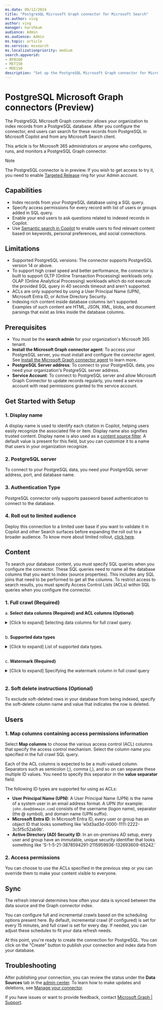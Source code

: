 ```yaml
---
ms.date: 09/12/2024
title: "PostgreSQL Microsoft Graph connector for Microsoft Search"
ms.author: vivg
author: vivg
manager: harshkum
audience: Admin
ms.audience: Admin
ms.topic: article
ms.service: mssearch
ms.localizationpriority: medium
search.appverid:
- BFB160
- MET150
- MOE150
description: "Set up the PostgreSQL Microsoft Graph connector for Microsoft Search and Copilot"
---
```


# PostgreSQL Microsoft Graph connectors (Preview)

The PostgreSQL Microsoft Graph connector allows your organization to index records from a PostgreSQL database. After you configure the connector, end users can search for these records from PostgreSQL in Microsoft Copilot and from any Microsoft Search client.

This article is for Microsoft 365 administrators or anyone who configures, runs, and monitors a PostgreSQL Graph connector.

>[!NOTE]
>The PostgreSQL connector is in preview. If you wish to get access to try it, you need to enable [Targeted Release](/microsoft-365/admin/manage/release-options-in-office-365?view=o365-worldwide#set-up-the-release-option-in-the-admin-center) ring for your Admin account.

## Capabilities
- Index records from your PostgreSQL database using a SQL query.
- Specify access permissions for every record with list of users or groups added in SQL query.
- Enable your end users to ask questions related to indexed records in Copilot.
- Use [Semantic search in Copilot](semantic-index-for-copilot.md) to enable users to find relevant content based on keywords, personal preferences, and social connections.

## Limitations
- Supported PostgreSQL versions: The connector supports PostgreSQL version 14 or above.
- To support high crawl speed and better performance, the connector is built to support OLTP (Online Transaction Processing) workloads only. OLAP (Online Analytical Processing) workloads which do not execute the provided SQL query in 40 seconds timeout and aren't supported.
- ACLs are only supported by using a User Principal Name (UPN), Microsoft Entra ID, or Active Directory Security.
- Indexing rich content inside database columns isn't supported. Examples of such content are HTML, JSON, XML, blobs, and document parsings that exist as links inside the database columns.

## Prerequisites
- You must be the **search admin** for your organization's Microsoft 365 tenant.
- **Install the Microsoft Graph connector agent**: To access your PostgreSQL server, you must install and configure the connector agent. See [Install the Microsoft Graph connector agent](graph-connector-agent.md) to learn more.
- **PostgreSQL Server address**: To connect to your PostgreSQL data, you need your organization's PostgreSQL server address.
- **Service Account**: To connect to PostgreSQL server and allow Microsoft Graph Connector to update records regularly, you need a service account with read permissions granted to the service account.

## Get Started with Setup

### 1. Display name 
A display name is used to identify each citation in Copilot, helping users easily recognize the associated file or item. Display name also signifies trusted content. Display name is also used as a [content source filter](/MicrosoftSearch/custom-filters#content-source-filters). A default value is present for this field, but you can customize it to a name that users in your organization recognize.

### 2. PostgreSQL server
To connect to your PostgreSQL data, you need your PostgreSQL server address, port, and database name. 

### 3. Authentication Type
PostgreSQL connector only supports password based authentication to connect to the database.

### 4. Roll out to limited audience
Deploy this connection to a limited user base if you want to validate it in Copilot and other Search surfaces before expanding the roll out to a broader audience. To know more about limited rollout, [click here](staged-rollout-for-graph-connectors.md).

## Content
To search your database content, you must specify SQL queries when you configure the connector. These SQL queries need to name all the database columns that you want to index (source properties). This includes any SQL joins that need to be performed to get all the columns. To restrict access to search results, you must specify Access Control Lists (ACLs) within SQL queries when you configure the connector.

### 1. Full crawl (Required)

a. **Select data columns (Required) and ACL columns (Optional)** <br>

<details>
<summary>[Click to expand] Selecting data columns for full crawl query.</summary><br>

In this step, you configure the SQL query that runs a full crawl of the database. The full crawl selects all the columns or properties which need to be presented in Microsoft Copilot or Search. You can also specify ACL columns to restrict access of search results to specific users or groups.

> [!Tip]
> To get all the columns that you need, you can join multiple tables.

The example demonstrates a selection of five data columns that hold the data for the search: OrderId, OrderTitle, OrderDesc, CreatedDateTime, and IsDeleted. To set view permissions for each row of data, you can optionally select these ACL columns: AllowedUsers, AllowedGroups, DeniedUsers, and DeniedGroups. All these data columns also have the options to **Query**, **Search**, **Retrieve**, or **Refine**.

Select data columns as shown in this example query: 
 `SELECT OrderId, OrderTitle, OrderDesc, AllowedUsers, AllowedGroups, DeniedUsers, DeniedGroups, CreatedDateTime, IsDeleted`

The SQL connectors don't allow column names with non-alphanumeric characters  in the SELECT clause. Remove any non-alphanumeric characters from column names using an alias. Example - SELECT *column_name* AS *columnName*

To manage access to the search results, you can specify one or more ACL columns in the query. The SQL connector allows you to control access at per record level. You can choose to have the same access control for all records in a table. If the ACL information is stored in a separate table, you might have to do a join with those tables in your query.

The use of each of the ACL columns in the above query is described below. The following list explains the four **access control mechanisms**.

- **AllowedUsers**: This column specifies the list of user IDs who can access the search results.
- **AllowedGroups**: This column specifies the group of users who can access the search results.
- **DeniedUsers**: This column specifies the list of users who do **not** have access to the search results.
- **DeniedGroups**: This column specifies the group of users who do **not** have access to the search results.

</details> <br>

b. **Supported data types** <br>

<details>
<summary>[Click to expand] List of supported data types.</summary><br>

The table summarizes the SQL data types that are supported in the PostgreSQL connector. The table also summarizes the indexing data type for the supported SQL data type. To learn more about Microsoft Graph connectors supported data types for indexing, refer documentation on [property resource types](/graph/api/resources/property?preserve-view=true&view=graph-rest-beta#properties).

| Category | Source data type | Indexing data type |
| ------------ | ------------ | ------------ |
| Numeric | smallint <br> integer <br> bigint <br> smallserial <br> serial <br> bigserial | int64 |
| Numeric | decimal <br> numeric <br> real <br> double precision | double |
| Character | character varying(n) <br> varchar(n) <br> character(n) <br> char(n) <br> bpchar(n) <br> bpchar <br> text <br> | string |
| Monetary | money | int64 |
| Binary | bytea | string |
| Date or time | timestamp [(p)] without time zone <br> timestamp [(p)] with time zone <br> date <br> time [(p)] without time zone <br> time [(p)] with time zone | datetime |
| Date or time | interval [fields] [(p)] | string |
| Boolean | boolean | boolean |
| Enumerated | enum | string |

For any other data type currently not directly supported, the column needs to be explicitly cast to a supported data type.

</details> <br>

c. **Watermark (Required)** <br>

<details>
<summary>[Click to expand] Specifying the watermark column in full crawl query</summary><br>

To prevent overloading the database, the connector batches and resumes full-crawl queries with a full-crawl watermark column. By using the value of the watermark column, each subsequent batch is fetched, and querying is resumed from the last checkpoint. Essentially this mechanisms controls data refresh for full crawls.

Create query snippets for watermarks as shown in these examples:

- `WHERE (CreatedDateTime > @watermark)`. Cite the watermark column name with the reserved keyword `@watermark`. If the sort order of the watermark column is ascending, use `>`; otherwise, use `<`.
- `ORDER BY CreatedDateTime ASC`. Sort on the watermark column in ascending or descending order.

To fetch the first batch of rows, specify the data type of the watermark column.

The first query fetches the first **N** number of rows by using: "CreatedDateTime > January 1, 1753 00:00:00" (min value of DateTime data type). After the first batch is fetched, the highest value of `CreatedDateTime` returned in the batch is saved as the checkpoint if the rows are sorted in ascending order. An example is March 1, 2019 03:00:00. Then the next batch of **N** rows is fetched by using "CreatedDateTime > March 1, 2019 03:00:00" in the query.

</details> <br>

### 2. Soft delete instructions (Optional)

To exclude soft-deleted rows in your database from being indexed, specify the soft-delete column name and value that indicates the row is deleted.

## Users

### 1. Map columns containing access permissions information

Select **Map columns** to choose the various access control (ACL) columns that specify the access control mechanism. Select the column name you specified in the full crawl SQL query.

Each of the ACL columns is expected to be a multi-valued column. Separators such as semicolon (;), comma (,), and so on can separate these multiple ID values. You need to specify this separator in the **value separator** field.

The following ID types are supported for using as ACLs:

- **User Principal Name (UPN)**: A User Principal Name (UPN) is the name of a system user in an email address format. A UPN (for example: `john.doe@domain.com`) consists of the username (logon name), separator (the @ symbol), and domain name (UPN suffix).
- **Microsoft Entra ID**: In Microsoft Entra ID, every user or group has an object ID that looks something like 'e0d3ad3d-0000-1111-2222-3c5f5c52ab9b'.
- **Active Directory (AD) Security ID**: In an on-premises AD setup, every user and group have an immutable, unique security identifier that looks something like 'S-1-5-21-3878594291-2115959936-132693609-65242.'

### 2. Access permissions

You can choose to use the ACLs specified in the previous step or you can override them to make your content visible to everyone. 

## Sync
The refresh interval determines how often your data is synced between the data source and the Graph connector index.

You can configure full and incremental crawls based on the scheduling options present here. By default, incremental crawl (if configured) is set for every 15 minutes, and full crawl is set for every day. If needed, you can adjust these schedules to fit your data refresh needs.

At this point, you're ready to create the connection for PostgreSQL. You can click on the "Create" button to publish your connection and index data from your database.

## Troubleshooting
After publishing your connection, you can review the status under the **Data Sources** tab in the [admin center](https://admin.microsoft.com). To learn how to make updates and deletions, see [Manage your connector](manage-connector.md).

If you have issues or want to provide feedback, contact [Microsoft Graph | Support](https://developer.microsoft.com/en-us/graph/support).
